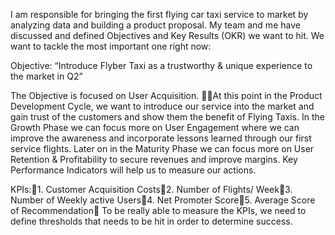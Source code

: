 I am responsible for bringing the first flying car taxi service to market by analyzing data and building a product proposal. 
My team and me have discussed and defined Objectives and Key Results (OKR) we want to hit. We want to tackle the most important one right now:

Objective: “Introduce Flyber Taxi as a trustworthy & unique experience to the market in Q2”

The Objective is focused on User Acquisition. At this point in the Product Development Cycle, we want to introduce our service into the market and gain trust of the customers and show them the benefit of Flying Taxis. In the Growth Phase we can focus more on User Engagement where we can improve the awareness and incorporate lessons learned through our first service flights. Later on in the Maturity Phase we can focus more on User Retention & Profitability to secure revenues and improve margins. Key Performance Indicators will help us to measure our actions.

KPIs:1. Customer Acquisition Costs2. Number of Flights/ Week3. Number of Weekly active Users4. Net Promoter Score5. Average Score of Recommendation
To be really able to measure the KPIs, we need to define thresholds that needs to be hit in order to determine success.



